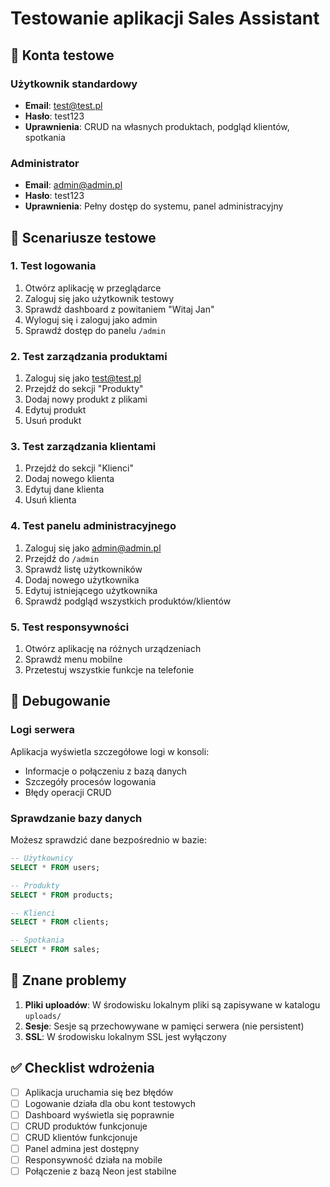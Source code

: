 # Testowanie aplikacji Sales Assistant

## 👥 Konta testowe

### Użytkownik standardowy
- **Email**: test@test.pl
- **Hasło**: test123
- **Uprawnienia**: CRUD na własnych produktach, podgląd klientów, spotkania

### Administrator
- **Email**: admin@admin.pl  
- **Hasło**: test123
- **Uprawnienia**: Pełny dostęp do systemu, panel administracyjny

## 🧪 Scenariusze testowe

### 1. Test logowania
1. Otwórz aplikację w przeglądarce
2. Zaloguj się jako użytkownik testowy
3. Sprawdź dashboard z powitaniem "Witaj Jan"
4. Wyloguj się i zaloguj jako admin
5. Sprawdź dostęp do panelu `/admin`

### 2. Test zarządzania produktami
1. Zaloguj się jako test@test.pl
2. Przejdź do sekcji "Produkty"
3. Dodaj nowy produkt z plikami
4. Edytuj produkt
5. Usuń produkt

### 3. Test zarządzania klientami
1. Przejdź do sekcji "Klienci"
2. Dodaj nowego klienta
3. Edytuj dane klienta
4. Usuń klienta

### 4. Test panelu administracyjnego
1. Zaloguj się jako admin@admin.pl
2. Przejdź do `/admin`
3. Sprawdź listę użytkowników
4. Dodaj nowego użytkownika
5. Edytuj istniejącego użytkownika
6. Sprawdź podgląd wszystkich produktów/klientów

### 5. Test responsywności
1. Otwórz aplikację na różnych urządzeniach
2. Sprawdź menu mobilne
3. Przetestuj wszystkie funkcje na telefonie

## 🔧 Debugowanie

### Logi serwera
Aplikacja wyświetla szczegółowe logi w konsoli:
- Informacje o połączeniu z bazą danych
- Szczegóły procesów logowania
- Błędy operacji CRUD

### Sprawdzanie bazy danych
Możesz sprawdzić dane bezpośrednio w bazie:
```sql
-- Użytkownicy
SELECT * FROM users;

-- Produkty
SELECT * FROM products;

-- Klienci  
SELECT * FROM clients;

-- Spotkania
SELECT * FROM sales;
```

## 🚨 Znane problemy

1. **Pliki uploadów**: W środowisku lokalnym pliki są zapisywane w katalogu `uploads/`
2. **Sesje**: Sesje są przechowywane w pamięci serwera (nie persistent)
3. **SSL**: W środowisku lokalnym SSL jest wyłączony

## ✅ Checklist wdrożenia

- [ ] Aplikacja uruchamia się bez błędów
- [ ] Logowanie działa dla obu kont testowych
- [ ] Dashboard wyświetla się poprawnie
- [ ] CRUD produktów funkcjonuje
- [ ] CRUD klientów funkcjonuje  
- [ ] Panel admina jest dostępny
- [ ] Responsywność działa na mobile
- [ ] Połączenie z bazą Neon jest stabilne 